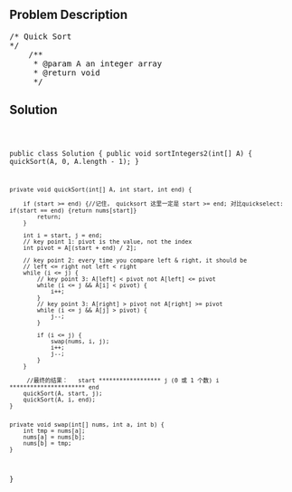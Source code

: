 <!--
<style>
  body { font-family: Arial, sans-serif; }
  .container { max-width: 600px; margin: auto; padding: 20px; }
  .comment-block { background-color: #f9f9f9; padding: 10px; border-left: 5px solid #ccc; }
  .code-block { background-color: #f4f4f4; padding: 10px; border: 1px solid #ddd; }
</style>
-->

<div class='container'>
<h2>Problem Description</h2>
<div class='comment-block'>
<pre>
/* Quick Sort
*/
    /**
     * @param A an integer array
     * @return void
     */
</pre>
</div>

<h2>Solution</h2>
<div class='code-block'>
<pre><code class='language-java'>

public class Solution {
    public void sortIntegers2(int[] A) {
        quickSort(A, 0, A.length - 1);
    }
    
    private void quickSort(int[] A, int start, int end) {

        if (start >= end) {//记住， quicksort 这里一定是 start >= end; 对比quickselect: if(start == end) {return nums[start]}
            return;
        }
        
        int i = start, j = end;
        // key point 1: pivot is the value, not the index
        int pivot = A[(start + end) / 2];

        // key point 2: every time you compare left & right, it should be 
        // left <= right not left < right
        while (i <= j) {
            // key point 3: A[left] < pivot not A[left] <= pivot
            while (i <= j && A[i] < pivot) {
                i++;
            }
            // key point 3: A[right] > pivot not A[right] >= pivot
            while (i <= j && A[j] > pivot) {
                j--;
            }

            if (i <= j) {
            	swap(nums, i, j);
                i++;
                j--;
            }
        }
        
         //最终的结果：   start ****************** j (0 或 1 个数) i ********************** end
        quickSort(A, start, j);
        quickSort(A, i, end);
    }


    private void swap(int[] nums, int a, int b) {
    	int tmp = nums[a];
    	nums[a] = nums[b];
    	nums[b] = tmp;
    }
}</code></pre>
</div>
</div>
